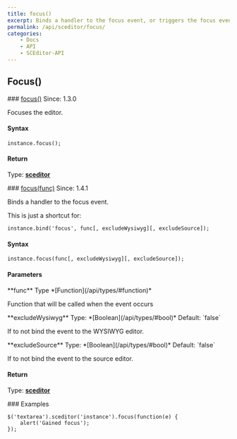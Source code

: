 ```yaml
---
title: focus()
excerpt: Binds a handler to the focus event, or triggers the focus event.
permalink: /api/sceditor/focus/
categories:
    - Docs
    - API
    - SCEditor-API
---
```

## Focus()

<article class="api method" markdown="1">
### <a id="focus" href="#focus">focus()</a> <span class="since">Since: 1.3.0</span>

Focuses the editor.


#### Syntax

	instance.focus();


#### Return

Type: **[sceditor](/api/types/#sceditor)**
</article>



<article class="api method" markdown="1">
### <a id="focus-func" href="#focus-func">focus(func)</a> <span class="since">Since: 1.4.1</span>

Binds a handler to the focus event.

This is just a shortcut for:

	instance.bind('focus', func[, excludeWysiwyg][, excludeSource]);


#### Syntax

	instance.focus(func[, excludeWysiwyg][, excludeSource]);


#### Parameters

<div class="parameters">
<div class="parameter" markdown="1">
**func**  
Type *[Function](/api/types/#function)*

Function that will be called when the event occurs
</div>

<div class="parameter" markdown="1">
**excludeWysiwyg**  
Type: *[Boolean](/api/types/#bool)*  
Default: `false`

If to not bind the event to the WYSIWYG editor.
</div>

<div class="parameter" markdown="1">
**excludeSource**  
Type: *[Boolean](/api/types/#bool)*  
Default: `false`

If to not bind the event to the source editor.
</div>
</div>


#### Return

Type: **[sceditor](/api/types/#sceditor)**


<article class="api examples" markdown="1">
### Examples

	$('textarea').sceditor('instance').focus(function(e) {
		alert('Gained focus');
	});

</article>
</article>

